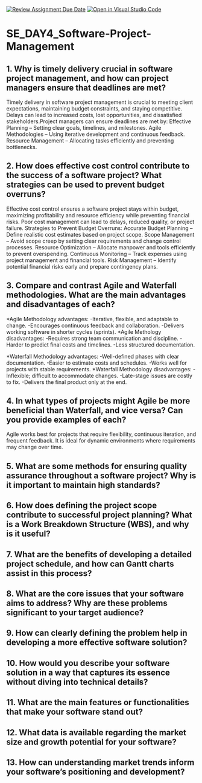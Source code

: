 [![Review Assignment Due Date](https://classroom.github.com/assets/deadline-readme-button-22041afd0340ce965d47ae6ef1cefeee28c7c493a6346c4f15d667ab976d596c.svg)](https://classroom.github.com/a/9pw6JKcu)
[![Open in Visual Studio Code](https://classroom.github.com/assets/open-in-vscode-2e0aaae1b6195c2367325f4f02e2d04e9abb55f0b24a779b69b11b9e10269abc.svg)](https://classroom.github.com/online_ide?assignment_repo_id=18871850&assignment_repo_type=AssignmentRepo)
# SE_DAY4_Software-Project-Management
## 1. Why is timely delivery crucial in software project management, and how can project managers ensure that deadlines are met?
Timely delivery in software project management is crucial to meeting client expectations, maintaining budget constraints, and staying competitive. Delays can lead to increased costs, lost opportunities, and dissatisfied stakeholders.Project managers can ensure deadlines are met by:
Effective Planning – Setting clear goals, timelines, and milestones.
Agile Methodologies – Using iterative development and continuous feedback.
Resource Management – Allocating tasks efficiently and preventing bottlenecks.
## 2. How does effective cost control contribute to the success of a software project? What strategies can be used to prevent budget overruns?
Effective cost control ensures a software project stays within budget, maximizing profitability and resource efficiency while preventing financial risks. Poor cost management can lead to delays, reduced quality, or project failure. Strategies to Prevent Budget Overruns:
Accurate Budget Planning – Define realistic cost estimates based on project scope.
Scope Management – Avoid scope creep by setting clear requirements and change control processes.
Resource Optimization – Allocate manpower and tools efficiently to prevent overspending.
Continuous Monitoring – Track expenses using project management and financial tools.
Risk Management – Identify potential financial risks early and prepare contingency plans.

## 3. Compare and contrast Agile and Waterfall methodologies. What are the main advantages and disadvantages of each?
*Agile Methodology advantages:
-Iterative, flexible, and adaptable to change.
-Encourages continuous feedback and collaboration.
-Delivers working software in shorter cycles (sprints).
*Agile Methology disadvantages:
-Requires strong team communication and discipline.
-Harder to predict final costs and timelines.
-Less structured documentation.

*Waterfall Methodology advantages:
-Well-defined phases with clear documentation.
-Easier to estimate costs and schedules.
-Works well for projects with stable requirements.
*Waterfall Methodology disadvantages:
-Inflexible; difficult to accommodate changes.
-Late-stage issues are costly to fix.
-Delivers the final product only at the end.
## 4. In what types of projects might Agile be more beneficial than Waterfall, and vice versa? Can you provide examples of each?
Agile works best for projects that require flexibility, continuous iteration, and frequent feedback. It is ideal for dynamic environments where requirements may change over time.
## 5. What are some methods for ensuring quality assurance throughout a software project? Why is it important to maintain high standards?
## 6. How does defining the project scope contribute to successful project planning? What is a Work Breakdown Structure (WBS), and why is it useful?
## 7. What are the benefits of developing a detailed project schedule, and how can Gantt charts assist in this process?
## 8. What are the core issues that your software aims to address? Why are these problems significant to your target audience?
## 9. How can clearly defining the problem help in developing a more effective software solution?
## 10. How would you describe your software solution in a way that captures its essence without diving into technical details?
## 11. What are the main features or functionalities that make your software stand out?
## 12. What data is available regarding the market size and growth potential for your software?
## 13. How can understanding market trends inform your software’s positioning and development?
